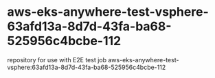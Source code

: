 # aws-eks-anywhere-test-vsphere-63afd13a-8d7d-43fa-ba68-525956c4bcbe-112
repository for use with E2E test job aws-eks-anywhere-test-vsphere:63afd13a-8d7d-43fa-ba68-525956c4bcbe-112
